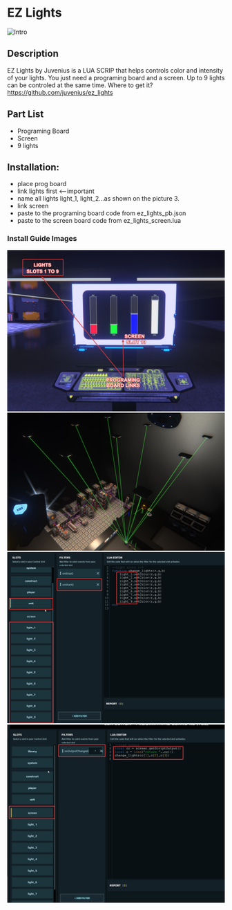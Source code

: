 # EZ Lights
![Intro](/img/intro.gif)

## Description
EZ Lights by Juvenius is a LUA SCRIP that helps controls color and intensity of your lights. You just need a programing board and a screen. Up to 9 lights can be controled at the same time. Where to get it? https://github.com/juvenius/ez_lights

## Part List
- Programing Board
- Screen
- 9 lights

## Installation:
- place prog board
- link lights first <--important
- name all lights light_1, light_2...as shown on the picture 3.
- link screen
- paste to the programing board code from ez_lights_pb.json
- paste to the screen board code from ez_lights_screen.lua

### Install Guide Images
![Picture 1](/img/1.jpg)
![Picture 2](/img/2.jpg)
![Picture 3](/img/3.png)
![Picture 4](/img/4.png)
